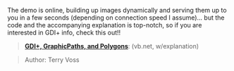 The demo is online, building up images dynamically and serving them up to you in a few seconds (depending on connection speed I assume)... but the code and the accompanying explanation is top-notch, so if you are interested in GDI+ info, check this out!!

> **[GDI+, GraphicPaths, and Polygons](http://www.computer-consulting.com/paths.htm)**: (vb.net, w/explanation)

> Author: Terry Voss